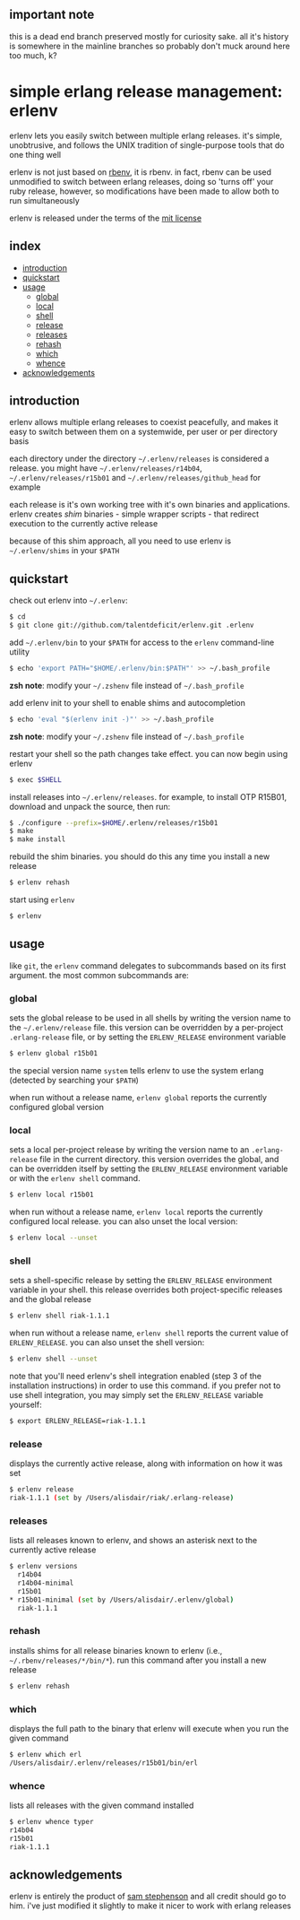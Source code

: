 ## important note ##

this is a dead end branch preserved mostly for curiosity sake. all it's history is somewhere in the mainline branches so probably don't muck around here too much, k?

# simple erlang release management: erlenv

erlenv lets you easily switch between multiple erlang releases. it's
simple, unobtrusive, and follows the UNIX tradition of single-purpose
tools that do one thing well

erlenv is not just based on [rbenv][rbenv], it is rbenv. in fact, rbenv can be used unmodified to switch between erlang releases, doing so 'turns off' your ruby release, however, so modifications have been made to allow both to run simultaneously

erlenv is released under the terms of the [mit license][mit]


## index ##

* [introduction](#introduction)
* [quickstart](#quickstart)
* [usage](#usage)
  - [global](#global)
  - [local](#local)
  - [shell](#shell)
  - [release](#release)
  - [releases](#releases)
  - [rehash](#rehash)
  - [which](#which)
  - [whence](#whence)
* [acknowledgements](#acknowledgements)


## introduction ##

erlenv allows multiple erlang releases to coexist peacefully, and makes it easy to switch between them on a systemwide, per user or per directory basis

each directory under the directory `~/.erlenv/releases` is considered a release. you might have `~/.erlenv/releases/r14b04`, `~/.erlenv/releases/r15b01` and `~/.erlenv/releases/github_head` for example

each release is it's own working tree with it's own binaries and applications. erlenv creates _shim_ binaries - simple wrapper scripts - that redirect execution to the currently active release

because of this shim approach, all you need to use erlenv is `~/.erlenv/shims` in your `$PATH`


## quickstart ##


check out erlenv into `~/.erlenv`:

```bash
$ cd
$ git clone git://github.com/talentdeficit/erlenv.git .erlenv
```

add `~/.erlenv/bin` to your `$PATH` for access to the `erlenv` command-line utility

```bash
$ echo 'export PATH="$HOME/.erlenv/bin:$PATH"' >> ~/.bash_profile
```

**zsh note**: modify your `~/.zshenv` file instead of `~/.bash_profile`

add erlenv init to your shell to enable shims and autocompletion

```bash
$ echo 'eval "$(erlenv init -)"' >> ~/.bash_profile
```

**zsh note**: modify your `~/.zshenv` file instead of `~/.bash_profile`

restart your shell so the path changes take effect. you can now begin using erlenv

```bash
$ exec $SHELL
```

install releases into `~/.erlenv/releases`. for example, to install OTP R15B01, download and unpack the source, then run:

```bash
$ ./configure --prefix=$HOME/.erlenv/releases/r15b01
$ make
$ make install
```

rebuild the shim binaries. you should do this any time you install a new release

```bash
$ erlenv rehash
```

start using `erlenv`

```bash
$ erlenv
```


## usage ##

like `git`, the `erlenv` command delegates to subcommands based on its first argument. the most common subcommands are:

### global ###

sets the global release to be used in all shells by writing the version name to the `~/.erlenv/release` file. this version can be overridden by a per-project `.erlang-release` file, or by setting the `ERLENV_RELEASE` environment variable

```bash
$ erlenv global r15b01
```

the special version name `system` tells erlenv to use the system erlang (detected by searching your `$PATH`)

when run without a release name, `erlenv global` reports the currently configured global version

### local ###

sets a local per-project release by writing the version name to an `.erlang-release` file in the current directory. this version overrides the global, and can be overridden itself by setting the `ERLENV_RELEASE` environment variable or with the `erlenv shell` command.

```bash
$ erlenv local r15b01
```

when run without a release name, `erlenv local` reports the currently
configured local release. you can also unset the local version:

```bash
$ erlenv local --unset
```

### shell ###

sets a shell-specific release by setting the `ERLENV_RELEASE` environment variable in your shell. this release overrides both project-specific releases and the global release

```bash
$ erlenv shell riak-1.1.1
```

when run without a release name, `erlenv shell` reports the current value of `ERLENV_RELEASE`. you can also unset the shell version:

```bash
$ erlenv shell --unset
```

note that you'll need erlenv's shell integration enabled (step 3 of the installation instructions) in order to use this command. if you prefer not to use shell integration, you may simply set the `ERLENV_RELEASE` variable yourself:

```bash
$ export ERLENV_RELEASE=riak-1.1.1
```

### release ###

displays the currently active release, along with information on how it was set

```bash
$ erlenv release
riak-1.1.1 (set by /Users/alisdair/riak/.erlang-release)
```

### releases ###

lists all releases known to erlenv, and shows an asterisk next to the currently active release

```bash
$ erlenv versions
  r14b04
  r14b04-minimal
  r15b01
* r15b01-minimal (set by /Users/alisdair/.erlenv/global)
  riak-1.1.1
```

### rehash ###

installs shims for all release binaries known to erlenv (i.e., `~/.rbenv/releases/*/bin/*`). run this command after you install a new release

```bash
$ erlenv rehash
```

### which ###

displays the full path to the binary that erlenv will execute when you run the given command

```bash
$ erlenv which erl
/Users/alisdair/.erlenv/releases/r15b01/bin/erl
```

### whence ###

lists all releases with the given command installed

```bash
$ erlenv whence typer
r14b04
r15b01
riak-1.1.1
```

## acknowledgements ##

erlenv is entirely the product of [sam stephenson][sstephenson] and all credit should go to him. i've just modified it slightly to make it nicer to work with erlang releases

[sstephenson]: https://github.com/sstephenson
[rbenv]: https://github.com/sstephenson/rbenv
[MIT]: http://www.opensource.org/licenses/mit-license.html